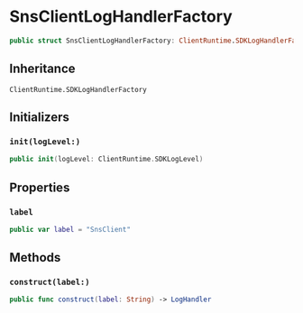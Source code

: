 # SnsClientLogHandlerFactory

``` swift
public struct SnsClientLogHandlerFactory: ClientRuntime.SDKLogHandlerFactory 
```

## Inheritance

`ClientRuntime.SDKLogHandlerFactory`

## Initializers

### `init(logLevel:)`

``` swift
public init(logLevel: ClientRuntime.SDKLogLevel) 
```

## Properties

### `label`

``` swift
public var label = "SnsClient"
```

## Methods

### `construct(label:)`

``` swift
public func construct(label: String) -> LogHandler 
```
